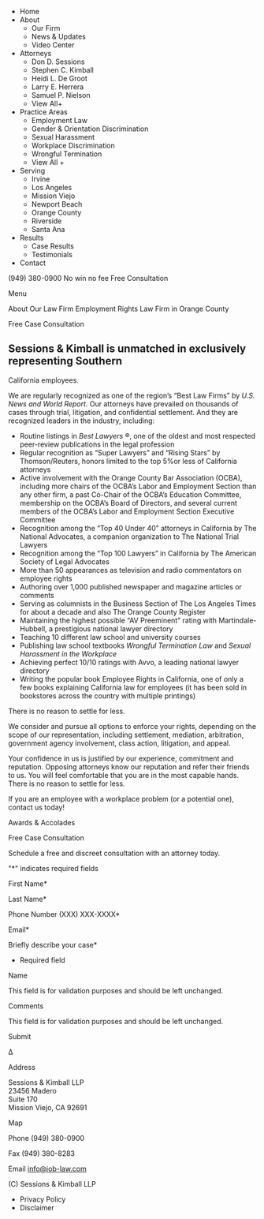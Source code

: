   * Home
  * About
    * Our Firm
    * News & Updates
    * Video Center
  * Attorneys
    * Don D. Sessions
    * Stephen C. Kimball
    * Heidi L. De Groot
    * Larry E. Herrera
    * Samuel P. Nielson
    * View All+
  * Practice Areas
    * Employment Law
    * Gender & Orientation Discrimination
    * Sexual Harassment
    * Workplace Discrimination
    * Wrongful Termination
    * View All +
  * Serving
    * Irvine
    * Los Angeles
    * Mission Viejo
    * Newport Beach
    * Orange County
    * Riverside
    * Santa Ana
  * Results
    * Case Results
    * Testimonials
  * Contact

(949) 380-0900  No win no fee  Free Consultation

Menu

About Our Law Firm  Employment Rights Law Firm in Orange County

Free Case Consultation

## Sessions & Kimball is unmatched in exclusively representing Southern
California employees.

We are regularly recognized as one of the region’s “Best Law Firms” by _U.S.
News and World Report_. Our attorneys have prevailed on thousands of cases
through trial, litigation, and confidential settlement. And they are
recognized leaders in the industry, including:

  * Routine listings in _Best Lawyers_ ®, one of the oldest and most respected peer-review publications in the legal profession
  * Regular recognition as “Super Lawyers” and “Rising Stars” by Thomson/Reuters, honors limited to the top 5%or less of California attorneys
  * Active involvement with the Orange County Bar Association (OCBA), including more chairs of the OCBA’s Labor and Employment Section than any other firm, a past Co-Chair of the OCBA’s Education Committee, membership on the OCBA’s Board of Directors, and several current members of the OCBA’s Labor and Employment Section Executive Committee
  * Recognition among the “Top 40 Under 40” attorneys in California by The National Advocates, a companion organization to The National Trial Lawyers
  * Recognition among the “Top 100 Lawyers” in California by The American Society of Legal Advocates
  * More than 50 appearances as television and radio commentators on employee rights
  * Authoring over 1,000 published newspaper and magazine articles or comments
  * Serving as columnists in the Business Section of The Los Angeles Times for about a decade and also The Orange County Register
  * Maintaining the highest possible “AV Preeminent” rating with Martindale-Hubbell, a prestigious national lawyer directory
  * Teaching 10 different law school and university courses
  * Publishing law school textbooks _Wrongful Termination Law_ and _Sexual Harassment in the Workplace_
  * Achieving perfect 10/10 ratings with Avvo, a leading national lawyer directory
  * Writing the popular book Employee Rights in California, one of only a few books explaining California law for employees (it has been sold in bookstores across the country with multiple printings)

There is no reason to settle for less.

We consider and pursue all options to enforce your rights, depending on the
scope of our representation, including settlement, mediation, arbitration,
government agency involvement, class action, litigation, and appeal.

Your confidence in us is justified by our experience, commitment and
reputation. Opposing attorneys know our reputation and refer their friends to
us. You will feel comfortable that you are in the most capable hands. There is
no reason to settle for less.

If you are an employee with a workplace problem (or a potential one), contact
us today!

Awards & Accolades

Free Case Consultation

Schedule a free and discreet consultation with an attorney today.

"*" indicates required fields

First Name*

Last Name*

Phone Number (XXX) XXX-XXXX*

Email*

Briefly describe your case*

* Required field

Name

This field is for validation purposes and should be left unchanged.

Comments

This field is for validation purposes and should be left unchanged.

Submit

Δ

Address

Sessions & Kimball LLP  
23456 Madero  
Suite 170  
Mission Viejo, CA 92691

Map

Phone (949) 380-0900

Fax (949) 380-8283

Email info@job-law.com

(C) Sessions & Kimball LLP

  * Privacy Policy
  * Disclaimer

